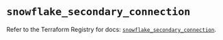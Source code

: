 # `snowflake_secondary_connection`

Refer to the Terraform Registry for docs: [`snowflake_secondary_connection`](https://registry.terraform.io/providers/snowflakedb/snowflake/2.3.0/docs/resources/secondary_connection).
